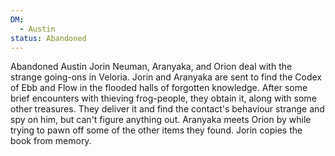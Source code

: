 ```yaml
---
DM:
  - Austin
status: Abandoned
---
```


Abandoned
Austin
Jorin Neuman, Aranyaka, and Orion deal with the strange going-ons in Veloria.
Jorin and Aranyaka are sent to find the Codex of Ebb and Flow in the flooded halls of forgotten knowledge. After some brief encounters with thieving frog-people, they obtain it, along with some other treasures. They deliver it and find the contact's behaviour strange and spy on him, but can't figure anything out. Aranyaka meets Orion by while trying to pawn off some of the other items they found. Jorin copies the book from memory.